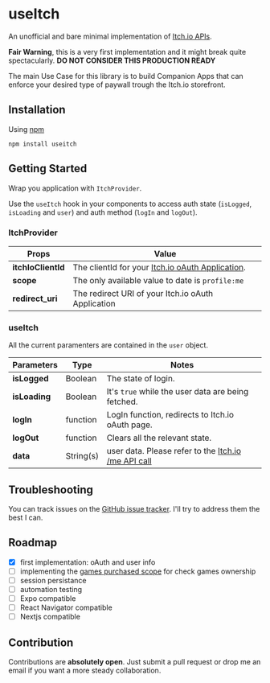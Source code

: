 # useItch

An unofficial and bare minimal implementation of [Itch.io APIs](https://itch.io/docs/api/overview).

**Fair Warning**, this is a very first implementation and it might break quite spectacularly.
**DO NOT CONSIDER THIS PRODUCTION READY**

The main Use Case for this library is to build Companion Apps that can enforce your desired type of paywall trough the Itch.io storefront.

## Installation

Using [npm](https://www.npmjs.com/)

```
npm install useitch
```

## Getting Started

Wrap you application with `ItchProvider`.

Use the `useItch` hook in your components to access auth state (`isLogged`, `isLoading` and `user`) and auth method (`logIn` and `logOut`).


### ItchProvider

Props | Value
--- | --- 
**itchIoClientId** | The clientId for your [Itch.io oAuth Application](https://itch.io/user/settings/oauth-apps).
**scope** | The only available value to date is `profile:me`
**redirect_uri** | The redirect URI of your Itch.io oAuth Application

### useItch

All the current paramenters are contained in the `user` object.

Parameters | Type | Notes
--- | --- | ---
**isLogged** | Boolean | The state of login.
**isLoading** | Boolean | It's `true` while the user data are being fetched.
**logIn** | function | LogIn function, redirects to Itch.io oAuth page.
**logOut** | function | Clears all the relevant state.
**data** | String(s) | user data. Please refer to the [Itch.io /me API call](https://itch.io/docs/api/serverside#reference/profilegames-httpsitchioapi1keymy-games)

## Troubleshooting

You can track issues on the [GitHub issue tracker](https://github.com/NuclearManatee/useItch/issues). I'll try to address them the best I can.

## Roadmap

- [x] first implementation: oAuth and user info
- [ ] implementing the [games purchased scope](https://itch.io/docs/api/serverside#reference/profilegames-httpsitchioapi1keymy-games) for check games ownership
- [ ] session persistance
- [ ] automation testing
- [ ] Expo compatible
- [ ] React Navigator compatible
- [ ] Nextjs compatible

## Contribution

Contributions are **absolutely open**. Just submit a pull request or drop me an email if you want a more steady collaboration.




